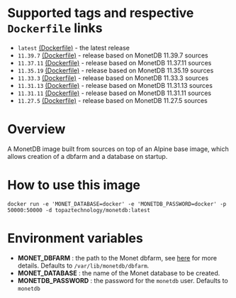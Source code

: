 # Supported tags and respective `Dockerfile` links
* `latest` [(Dockerfile)](https://github.com/topaztechnology/monetdb/blob/master/Dockerfile) - the latest release
* `11.39.7` [(Dockerfile)](https://github.com/topaztechnology/monetdb/blob/11.39.7/Dockerfile) - release based on MonetDB 11.39.7 sources
* `11.37.11` [(Dockerfile)](https://github.com/topaztechnology/monetdb/blob/11.37.11/Dockerfile) - release based on MonetDB 11.37.11 sources
* `11.35.19` [(Dockerfile)](https://github.com/topaztechnology/monetdb/blob/11.35.19/Dockerfile) - release based on MonetDB 11.35.19 sources
* `11.33.3` [(Dockerfile)](https://github.com/topaztechnology/monetdb/blob/11.33.3/Dockerfile) - release based on MonetDB 11.33.3 sources
* `11.31.13` [(Dockerfile)](https://github.com/topaztechnology/monetdb/blob/11.31.13/Dockerfile) - release based on MonetDB 11.31.13 sources
* `11.31.11` [(Dockerfile)](https://github.com/topaztechnology/monetdb/blob/11.31.11/Dockerfile) - release based on MonetDB 11.31.11 sources
* `11.27.5` [(Dockerfile)](https://github.com/topaztechnology/monetdb/blob/11.27.5/Dockerfile) - release based on MonetDB 11.27.5 sources

# Overview

A MonetDB image built from sources on top of an Alpine base image, which allows creation of a dbfarm and a database on startup.

# How to use this image

`docker run -e 'MONET_DATABASE=docker' -e 'MONETDB_PASSWORD=docker' -p 50000:50000 -d topaztechnology/monetdb:latest`

# Environment variables

* **MONET_DBFARM** : the path to the Monet dbfarm, see [here](https://www.monetdb.org/Documentation/monetdbd) for more details. Defaults to `/var/lib/monetdb/dbfarm`.
* **MONET_DATABASE** : the name of the Monet database to be created.
* **MONETDB_PASSWORD** : the password for the `monetdb` user. Defaults to `monetdb`
